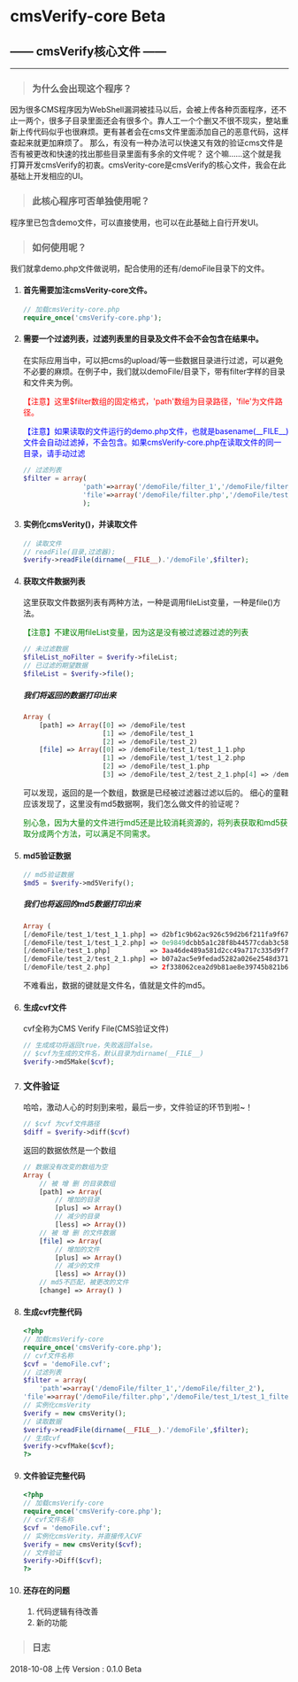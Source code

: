 # cmsVerify-core Beta
## —— cmsVerify核心文件 ——
---

> ### 为什么会出现这个程序？
因为很多CMS程序因为WebShell漏洞被挂马以后，会被上传各种页面程序，还不止一两个，很多子目录里面还会有很多个。靠人工一个个删又不很不现实，整站重新上传代码似乎也很麻烦。更有甚者会在cms文件里面添加自己的恶意代码，这样查起来就更加麻烦了。
那么，有没有一种办法可以快速又有效的验证cms文件是否有被更改和快速的找出那些目录里面有多余的文件呢？
这个嘛......这个就是我打算开发cmsVerify的初衷。cmsVerity-core是cmsVerify的核心文件，我会在此基础上开发相应的UI。

> ### 此核心程序可否单独使用呢？
程序里已包含demo文件，可以直接使用，也可以在此基础上自行开发UI。

> ### 如何使用呢？
我们就拿demo.php文件做说明，配合使用的还有/demoFile目录下的文件。
1. #### 首先需要加注cmsVerity-core文件。
   ```php
   // 加载cmsVerity-core.php
   require_once('cmsVerify-core.php');
   ```

2. #### 需要一个过滤列表，过滤列表里的目录及文件不会不会包含在结果中。
   在实际应用当中，可以把cms的upload/等一些数据目录进行过滤，可以避免不必要的麻烦。在例子中，我们就以demoFile/目录下，带有filter字样的目录和文件夹为例。
   <p style="color:red">【注意】这里$filter数组的固定格式，'path'数组为目录路径，'file'为文件路径。</p>
   <p style="color:blue">【注意】如果读取的文件运行的demo.php文件，也就是basename(__FILE__)文件会自动过滤掉，不会包含。如果cmsVerify-core.php在读取文件的同一目录，请手动过滤</p>

   ```php
   // 过滤列表
   $filter = array(
                  'path'=>array('/demoFile/filter_1','/demoFile/filter_2'),
                  'file'=>array('/demoFile/filter.php','/demoFile/test_1/test_1_filter.php',)
                  );
   ```

3. #### 实例化cmsVerity()，并读取文件

   ```php
   // 读取文件
   // readFile(目录,过滤器);
   $verify->readFile(dirname(__FILE__).'/demoFile',$filter);
   ```

4. #### 获取文件数据列表
   这里获取文件数据列表有两种方法，一种是调用fileList变量，一种是file()方法。

   <p style="color:green">【注意】不建议用fileList变量，因为这是没有被过滤器过滤的列表</p>
   
   ```php
   // 未过滤数据
   $fileList_noFilter = $verify->fileList;
   // 已过滤的期望数据
   $fileList = $verify->file();
   ```

   ##### 我们将返回的数据打印出来
   ```php
   Array (
       [path] => Array([0] => /demoFile/test
                       [1] => /demoFile/test_1
                       [2] => /demoFile/test_2)
       [file] => Array([0] => /demoFile/test_1/test_1_1.php
                       [1] => /demoFile/test_1/test_1_2.php
                       [2] => /demoFile/test_1.php
                       [3] => /demoFile/test_2/test_2_1.php[4] => /demoFile/test_2.php) )
   ```
   可以发现，返回的是一个数组，数据是已经被过滤器过滤以后的。
   细心的童鞋应该发现了，这里没有md5数据啊，我们怎么做文件的验证呢？

   <p style="color:green">别心急，因为大量的文件进行md5还是比较消耗资源的，将列表获取和md5获取分成两个方法，可以满足不同需求。</p>

5. #### md5验证数据
   ```php
   // md5验证数据
   $md5 = $verify->md5Verify();
   ```

   ##### 我们也将返回的md5数据打印出来
   ```php
   Array (
   [/demoFile/test_1/test_1_1.php] => d2bf1c9b62ac926c59d2b6f211fa9f67
   [/demoFile/test_1/test_1_2.php] => 0e9849dcbb5a1c28f8b44577cdab3c58
   [/demoFile/test_1.php]          => 3aa46de489a581d2cc49a717c335d9f7
   [/demoFile/test_2/test_2_1.php] => b07a2ac5e9fedad5282a026e2548d371
   [/demoFile/test_2.php]          => 2f338062cea2d9b81ae8e39745b821b6 ) 
   ```
   不难看出，数据的键就是文件名，值就是文件的md5。

6. #### 生成cvf文件
   cvf全称为CMS Verify File(CMS验证文件)
   ```php
   // 生成成功将返回true，失败返回false。
   // $cvf为生成的文件名，默认目录为dirname(__FILE__)
   $verify->md5Make($cvf);
   ```

7. ### 文件验证
   哈哈，激动人心的时刻到来啦，最后一步，文件验证的环节到啦~！
   ```php
   // $cvf 为cvf文件路径
   $diff = $verify->diff($cvf)
   ```

   返回的数据依然是一个数组
   ```php
   // 数据没有改变的数组为空
   Array (
       // 被 增 删 的目录数组
       [path] => Array(
           // 增加的目录
           [plus] => Array()
           // 减少的目录
           [less] => Array())
       // 被 增 删 的文件数据
       [file] => Array(
           // 增加的文件
           [plus] => Array()
           // 减少的文件
           [less] => Array())
       // md5不匹配，被更改的文件
       [change] => Array() ) 
   ```

8. #### 生成cvf完整代码

   ```php
   <?php
   // 加载cmsVerify-core
   require_once('cmsVerify-core.php');
   // cvf文件名称
   $cvf = 'demoFile.cvf';
   // 过滤列表
   $filter = array(
       'path'=>array('/demoFile/filter_1','/demoFile/filter_2'),
   'file'=>array('/demoFile/filter.php','/demoFile/test_1/test_1_filter.php',));
   // 实例化cmsVerity
   $verify = new cmsVerity();
   // 读取数据
   $verify->readFile(dirname(__FILE__).'/demoFile',$filter);
   // 生成cvf
   $verify->cvfMake($cvf);
   ?>
   ```

9. #### 文件验证完整代码
   ```php
   <?php
   // 加载cmsVerify-core
   require_once('cmsVerify-core.php');
   // cvf文件名称
   $cvf = 'demoFile.cvf';    
   // 实例化cmsVerity，并直接传入CVF
   $verify = new cmsVerity($cvf);    
   // 文件验证
   $verify->Diff($cvf);
   ?>
   ```

10. ####  还存在的问题

    1. 代码逻辑有待改善
    2. 新的功能
> ### 日志

2018-10-08 上传 Version : 0.1.0 Beta



